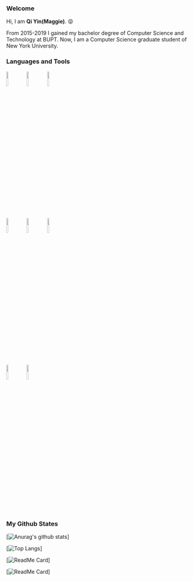 ### Welcome
Hi, I am **Qi Yin(Maggie)**. 😝

From 2015-2019 I gained my bachelor degree of  Computer Science and Technology at BUPT. Now, I am a Computer Science graduate student of New York University.

### Languages and Tools

<p>  
  <!-- Your languages and tools. Be careful with the alignment. 
  You can use this sites to get logos: https://www.vectorlogo.zone or https://simpleicons.org/
  -->
  <code><img width="10%" src="https://www.vectorlogo.zone/logos/python/python-ar21.svg"></code> 
  <code><img width="10%" src="https://www.vectorlogo.zone/logos/java/java-ar21.svg"></code>
  <code><img width="10%" src="https://www.vectorlogo.zone/logos/arangodb/arangodb-ar21.svg"></code>
  <br />
  <code><img width="10%" src="https://www.vectorlogo.zone/logos/linux/linux-ar21.svg"></code>
  <code><img width="10%" src="https://www.vectorlogo.zone/logos/pytorch/pytorch-ar21.svg"></code>
  <code><img width="10%" src="https://www.vectorlogo.zone/logos/github/github-ar21.svg"></code>
  <br />
  <code><img width="10%" src="https://www.vectorlogo.zone/logos/git-scm/git-scm-ar21.svg"></code>
  <code><img width="10%" src="https://www.vectorlogo.zone/logos/qtio/qtio-ar21.svg"></code>
  </p>

 

### My Github States

[![Anurag's github stats](https://github-readme-stats.vercel.app/api?username=yq605879396&show_icons=true&theme=tokyonight)]

[![Top Langs](https://github-readme-stats.vercel.app/api/top-langs/?username=yq605879396&layout=compact)]

[![ReadMe Card](https://github-readme-stats.vercel.app/api/pin/?username=yq605879396&repo=CapVis)]

[![ReadMe Card](https://github-readme-stats.vercel.app/api/pin/?username=yq605879396&repo=Tmoji)]



